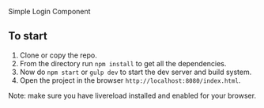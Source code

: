 Simple Login Component

## To start

1. Clone or copy the repo.
2. From the directory run `npm install` to get all the dependencies.
3. Now do `npm start` or `gulp dev` to start the dev server and build system.
4. Open the project in the browser `http://localhost:8080/index.html`.

Note: make sure you have livereload installed and enabled for your browser.
